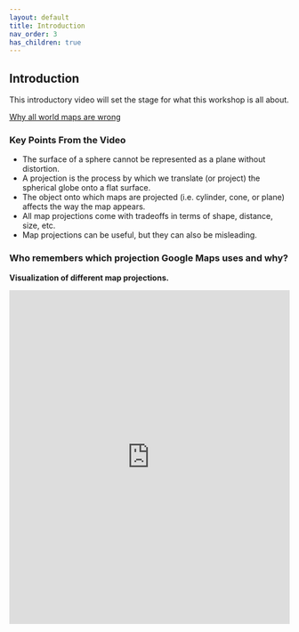 ```yaml
---
layout: default
title: Introduction
nav_order: 3
has_children: true
---
```


## Introduction

This introductory video will set the stage for what this workshop is all about.

[Why all world maps are wrong](https://www.youtube.com/watch?v=kIID5FDi2JQ)

### Key Points From the Video

* The surface of a sphere cannot be represented as a plane without distortion.
* A projection is the process by which we translate (or project) the spherical globe onto a flat surface.
* The object onto which maps are projected (i.e. cylinder, cone, or plane) affects the way the map appears.
* All map projections come with tradeoffs in terms of shape, distance, size, etc.
* Map projections can be useful, but they can also be misleading.



### Who remembers which projection Google Maps uses and why?



**Visualization of different map projections.**

<iframe src="https://bl.ocks.org/mbostock/raw/3711652/" frameborder="0" height="600" width="100%"> </iframe>

